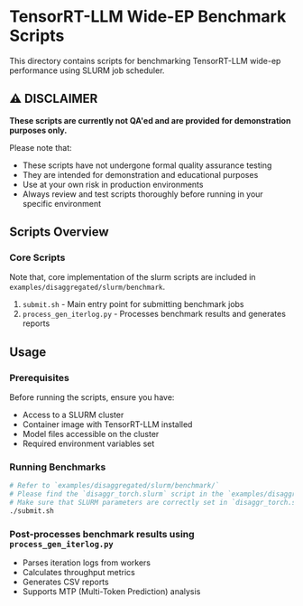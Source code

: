 # TensorRT-LLM Wide-EP Benchmark Scripts

This directory contains scripts for benchmarking TensorRT-LLM wide-ep performance using SLURM job scheduler.

## ⚠️ DISCLAIMER

**These scripts are currently not QA'ed and are provided for demonstration purposes only.**

Please note that:

- These scripts have not undergone formal quality assurance testing
- They are intended for demonstration and educational purposes
- Use at your own risk in production environments
- Always review and test scripts thoroughly before running in your specific environment

## Scripts Overview

### Core Scripts

Note that, core implementation of the slurm scripts are included in `examples/disaggregated/slurm/benchmark`.

1. `submit.sh` - Main entry point for submitting benchmark jobs
2. `process_gen_iterlog.py` - Processes benchmark results and generates reports

## Usage

### Prerequisites

Before running the scripts, ensure you have:
- Access to a SLURM cluster
- Container image with TensorRT-LLM installed
- Model files accessible on the cluster
- Required environment variables set

### Running Benchmarks

```bash
# Refer to `examples/disaggregated/slurm/benchmark/`
# Please find the `disaggr_torch.slurm` script in the `examples/disaggregated/slurm/benchmark/` directory.
# Make sure that SLURM parameters are correctly set in `disaggr_torch.slurm` before executing this script.
./submit.sh
```


### Post-processes benchmark results using `process_gen_iterlog.py`

- Parses iteration logs from workers
- Calculates throughput metrics
- Generates CSV reports
- Supports MTP (Multi-Token Prediction) analysis
